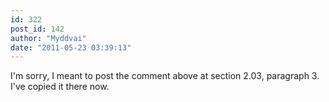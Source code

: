 ```yaml
---
id: 322
post_id: 142
author: "Myddvai"
date: "2011-05-23 03:39:13"
---
```

I'm sorry, I meant to post the comment above at section 2.03, paragraph 3. I've copied it there now.
